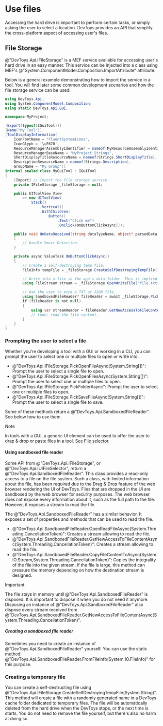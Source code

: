 # Use files

Accessing the hard drive is important to perform certain tasks, or simply asking the user to select a location. DevToys provides an API that simplify the cross-platform aspect of accessing user's files.

## File Storage

@"DevToys.Api.IFileStorage" is a MEF service available for accessing user's hard drive in an easy manner. This service can be injected into a class using MEF's @"System.ComponentModel.Composition.ImportAttribute" attribute.

Below is a general example demonstrating how to import the service in a tool. You will find later some common development scenarios and how the file storage service can be used.

```csharp
using DevToys.Api;
using System.ComponentModel.Composition;
using static DevToys.Api.GUI;

namespace MyProject;

[Export(typeof(IGuiTool))]
[Name("My Tool")]
[ToolDisplayInformation(
    IconFontName = "FluentSystemIcons",
    IconGlyph = '\uE670',
    ResourceManagerAssemblyIdentifier = nameof(MyResourceAssemblyIdentifier),
    ResourceManagerBaseName = "MyProject.Strings",
    ShortDisplayTitleResourceName = nameof(Strings.ShortDisplayTitle),
    DescriptionResourceName = nameof(Strings.Description),
    GroupName = "My Group")]
internal sealed class MyGuiTool : IGuiTool
{
    [Import] // Import the file storage service.
    private IFileStorage _fileStorage = null;

    public UIToolView View
        => new UIToolView(
            Stack()
                .Vertical()
                .WithChildren(
                    Button()
                        .Text("Click me")
                        .OnClick(OnButtonClickAsync)));

    public void OnDataReceived(string dataTypeName, object? parsedData)
    {
        // Handle Smart Detection.
    }

    private async ValueTask OnButtonClickAsync()
    {
        // Create a self-destroying temp file.
        FileInfo tempFile = _fileStorage.CreateSelfDestroyingTempFile();

        // Write into a file in the app's data folder. This is implied by the fact we are using a relative path.
        using FileStream stream = _fileStorage.OpenWriteFile("file.txt", replaceIfExist: true);

        // Ask the user to pick a TXT or JSON file.
        using SandboxedFileReader? fileReader = await _fileStorage.PickOpenFileAsync("txt", ".json");
        if (fileReader is not null)
        {
            using var streamReader = fileReader.GetNewAccessToFileContentAsync(CancellationToken.None);
            // todo: read the file content.
        }
    }
}
```

### Prompting the user to select a file

Whether you're developing a tool with a GUI or working in a CLI, you can prompt the user to select one or multiple files to open or write into.

- @"DevToys.Api.IFileStorage.PickOpenFileAsync(System.String[])": Prompt the user to select a single file to open.
- @"DevToys.Api.IFileStorage.PickOpenFilesAsync(System.String[])": Prompt the user to select one or multiple files to open.
- @"DevToys.Api.IFileStorage.PickFolderAsync": Prompt the user to select one or multiple files to open.
- @"DevToys.Api.IFileStorage.PickSaveFileAsync(System.String[])": Prompt the user to select a single file to save.

Some of these methods return a @"DevToys.Api.SandboxedFileReader". See below how to use them.

>[!NOTE]
>In tools with a GUI, a generic UI element can be used to offer the user to drap & drop or paste files in a tool. [See File selector](UX/basic-input/file-selector.md).

#### Using sandboxed file reader

Some API from @"DevToys.Api.IFileStorage", or @"DevToys.Api.IUIFileSelector", return a @"DevToys.Api.SandboxedFileReader". This class provides a read-only access to a file on the file system. Such a class, with limited information about the file, has been required due to the Drag & Drop feature of the web browser rendering the UI of DevToys. Files that are dropped in the UI are sandboxed by the web browser for security purposes. The web browser does not expose every information about it, such as the full path to the file. However, it exposes a stream to read the file.

The @"DevToys.Api.SandboxedFileReader" has a similar behavior. It exposes a set of properties and methods that can be used to read the file.
- @"DevToys.Api.SandboxedFileReader.OpenReadFileAsync(System.Threading.CancellationToken)": Creates a stream allowing to read the file.
- @"DevToys.Api.SandboxedFileReader.GetNewAccessToFileContentAsync(System.Threading.CancellationToken)": Creates a stream allowing to read the file.
- @"DevToys.Api.SandboxedFileReader.CopyFileContentToAsync(System.IO.Stream,System.Threading.CancellationToken)": Copies the integrality of the file into the given stream. If the file is large, this method can pressure the memory depending on how the destination stream is designed.

>[!IMPORTANT]
>The file stays in memory until @"DevToys.Api.SandboxedFileReader" is disposed. It is important to dispose it when you do not need it anymore. Disposing an instance of @"DevToys.Api.SandboxedFileReader" also dispose every stream received from @"DevToys.Api.SandboxedFileReader.GetNewAccessToFileContentAsync(System.Threading.CancellationToken)".

##### Creating a sandboxed file reader

Sometimes you need to create an instance of @"DevToys.Api.SandboxedFileReader" yourself. You can use the static method @"DevToys.Api.SandboxedFileReader.FromFileInfo(System.IO.FileInfo)" for this purpose.

### Creating a temporary file

You can create a self-destructing file using @"DevToys.Api.IFileStorage.CreateSelfDestroyingTempFile(System.String)". This method will create a file with a randomly generated name in a DevToys cache folder dedicated to temporary files. The file will be automatically deleted from the hard drive when the DevToys stops, or the next time is starts. You do not need to remove the file yourself, but there's also no harm at doing so.